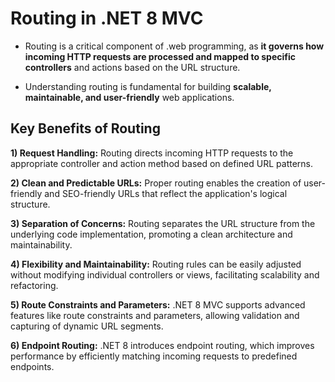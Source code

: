 # Routing in .NET 8 MVC
-   Routing is a critical component of .web programming, as **it governs how incoming HTTP requests are processed and mapped to specific controllers** and actions based on the URL structure. 

-   Understanding routing is fundamental for building **scalable, maintainable, and user-friendly** web applications.

## Key Benefits of Routing
**1) Request Handling:** Routing directs incoming HTTP requests to the appropriate controller and action method based on defined URL patterns.

**2) Clean and Predictable URLs:** Proper routing enables the creation of user-friendly and SEO-friendly URLs that reflect the application's logical structure.

**3) Separation of Concerns:** Routing separates the URL structure from the underlying code implementation, promoting a clean architecture and maintainability.

**4) Flexibility and Maintainability:** Routing rules can be easily adjusted without modifying individual controllers or views, facilitating scalability and refactoring.

**5) Route Constraints and Parameters:** .NET 8 MVC supports advanced features like route constraints and parameters, allowing validation and capturing of dynamic URL segments.

**6) Endpoint Routing:** .NET 8 introduces endpoint routing, which improves performance by efficiently matching incoming requests to predefined endpoints.